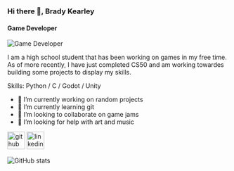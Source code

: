 ### Hi there 👋, Brady Kearley
#### Game Developer
![Game Developer](https://camo.githubusercontent.com/f1c0fc76d120f760664938edd8e1818f9d407b03f8ce7d306e12094d8853b6a0/687474703a2f2f692e696d6775722e636f6d2f6337476d414a662e706e67)

I am a high school student that has been working on games in my free time. As of more recently, I have just completed CS50 and am working towardes building some projects to display my skills.

Skills: Python / C / Godot / Unity

- 🔭 I’m currently working on random projects 
- 🌱 I’m currently learning git 
- 👯 I’m looking to collaborate on game jams 
- 🤔 I’m looking for help with art and music 


[<img src='https://cdn.jsdelivr.net/npm/simple-icons@3.0.1/icons/github.svg' alt='github' height='40'>](https://github.com/BradyKearley)  [<img src='https://cdn.jsdelivr.net/npm/simple-icons@3.0.1/icons/linkedin.svg' alt='linkedin' height='40'>](https://www.linkedin.com/in/brady-kearley)  

![GitHub stats](https://github-readme-stats.vercel.app/api?username=BradyKearley&show_icons=true)  

